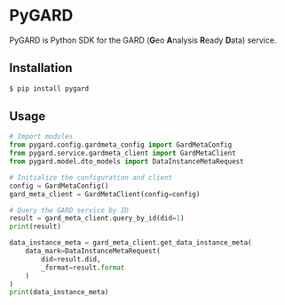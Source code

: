 # PyGARD

PyGARD is Python SDK for the GARD (**G**eo **A**nalysis **R**eady **D**ata) service.

## Installation

```bash
$ pip install pygard
```

## Usage

```python
# Import modules
from pygard.config.gardmeta_config import GardMetaConfig
from pygard.service.gardmeta_client import GardMetaClient
from pygard.model.dto_models import DataInstanceMetaRequest

# Initialize the configuration and client
config = GardMetaConfig()
gard_meta_client = GardMetaClient(config=config)

# Query the GARD service by ID
result = gard_meta_client.query_by_id(did=1)
print(result)

data_instance_meta = gard_meta_client.get_data_instance_meta(
    data_mark=DataInstanceMetaRequest(
        did=result.did,
        _format=result.format
    )
)
print(data_instance_meta)
```
